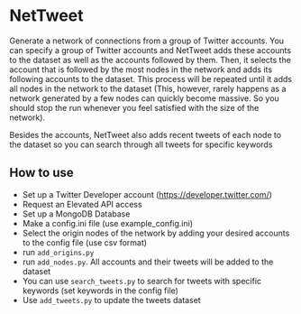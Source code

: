 # NetTweet
Generate a network of connections from a group of Twitter accounts. You can specify a group of Twitter accounts and NetTweet adds these accounts to the dataset as well as the accounts followed by them. Then, it selects the account that is followed by the most nodes in the network and adds its following accounts to the dataset. This process will be repeated until it adds all nodes in the network to the dataset (This, however, rarely happens as a network generated by a few nodes can quickly become massive. So you should stop the run whenever you feel satisfied with the size of the network).

Besides the accounts, NetTweet also adds recent tweets of each node to the dataset so you can search through all tweets for specific keywords

## How to use
- Set up a Twitter Developer account (https://developer.twitter.com/)
- Request an Elevated API access
- Set up a MongoDB Database
- Make a config.ini file (use example_config.ini)
- Select the origin nodes of the network by adding your desired accounts to the config file (use csv format)
- run `add_origins.py`
- run `add_nodes.py`. All accounts and their tweets will be added to the dataset
- You can use `search_tweets.py` to search for tweets with specific keywords (set keywords in the config file)
- Use `add_tweets.py` to update the tweets dataset
